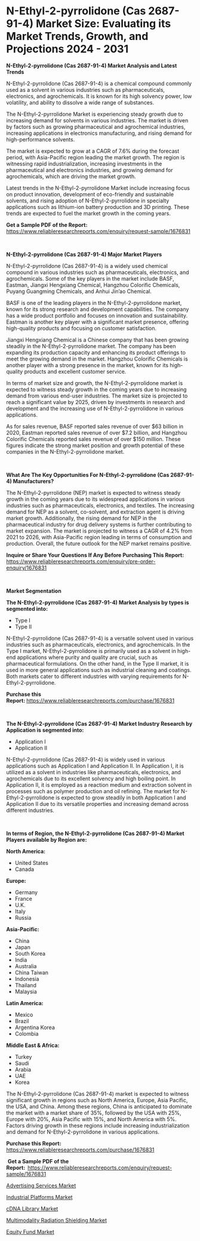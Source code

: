 <p><h1>N-Ethyl-2-pyrrolidone (Cas 2687-91-4) Market Size: Evaluating its Market Trends, Growth, and Projections 2024 - 2031</h1></p><p><strong>N-Ethyl-2-pyrrolidone (Cas 2687-91-4) Market Analysis and Latest Trends</strong></p>
<p><p>N-Ethyl-2-pyrrolidone (Cas 2687-91-4) is a chemical compound commonly used as a solvent in various industries such as pharmaceuticals, electronics, and agrochemicals. It is known for its high solvency power, low volatility, and ability to dissolve a wide range of substances.</p><p>The N-Ethyl-2-pyrrolidone Market is experiencing steady growth due to increasing demand for solvents in various industries. The market is driven by factors such as growing pharmaceutical and agrochemical industries, increasing applications in electronics manufacturing, and rising demand for high-performance solvents.</p><p>The market is expected to grow at a CAGR of 7.6% during the forecast period, with Asia-Pacific region leading the market growth. The region is witnessing rapid industrialization, increasing investments in the pharmaceutical and electronics industries, and growing demand for agrochemicals, which are driving the market growth.</p><p>Latest trends in the N-Ethyl-2-pyrrolidone Market include increasing focus on product innovation, development of eco-friendly and sustainable solvents, and rising adoption of N-Ethyl-2-pyrrolidone in specialty applications such as lithium-ion battery production and 3D printing. These trends are expected to fuel the market growth in the coming years.</p></p>
<p><strong>Get a Sample PDF of the Report:&nbsp;</strong> <a href="https://www.reliableresearchreports.com/enquiry/request-sample/1676831">https://www.reliableresearchreports.com/enquiry/request-sample/1676831</a></p>
<p>&nbsp;</p>
<p><strong>N-Ethyl-2-pyrrolidone (Cas 2687-91-4) Major Market Players</strong></p>
<p><p>N-Ethyl-2-pyrrolidone (Cas 2687-91-4) is a widely used chemical compound in various industries such as pharmaceuticals, electronics, and agrochemicals. Some of the key players in the market include BASF, Eastman, Jiangxi Hengxiang Chemical, Hangzhou Colorific Chemicals, Puyang Guangming Chemicals, and Anhui Jin’ao Chemical.</p><p>BASF is one of the leading players in the N-Ethyl-2-pyrrolidone market, known for its strong research and development capabilities. The company has a wide product portfolio and focuses on innovation and sustainability. Eastman is another key player with a significant market presence, offering high-quality products and focusing on customer satisfaction.</p><p>Jiangxi Hengxiang Chemical is a Chinese company that has been growing steadily in the N-Ethyl-2-pyrrolidone market. The company has been expanding its production capacity and enhancing its product offerings to meet the growing demand in the market. Hangzhou Colorific Chemicals is another player with a strong presence in the market, known for its high-quality products and excellent customer service.</p><p>In terms of market size and growth, the N-Ethyl-2-pyrrolidone market is expected to witness steady growth in the coming years due to increasing demand from various end-user industries. The market size is projected to reach a significant value by 2025, driven by investments in research and development and the increasing use of N-Ethyl-2-pyrrolidone in various applications.</p><p>As for sales revenue, BASF reported sales revenue of over $63 billion in 2020, Eastman reported sales revenue of over $7.2 billion, and Hangzhou Colorific Chemicals reported sales revenue of over $150 million. These figures indicate the strong market position and growth potential of these companies in the N-Ethyl-2-pyrrolidone market.</p></p>
<p>&nbsp;</p>
<p><strong>What Are The Key Opportunities For N-Ethyl-2-pyrrolidone (Cas 2687-91-4) Manufacturers?</strong></p>
<p><p>The N-Ethyl-2-pyrrolidone (NEP) market is expected to witness steady growth in the coming years due to its widespread applications in various industries such as pharmaceuticals, electronics, and textiles. The increasing demand for NEP as a solvent, co-solvent, and extraction agent is driving market growth. Additionally, the rising demand for NEP in the pharmaceutical industry for drug delivery systems is further contributing to market expansion. The market is projected to witness a CAGR of 4.2% from 2021 to 2026, with Asia-Pacific region leading in terms of consumption and production. Overall, the future outlook for the NEP market remains positive.</p></p>
<p><strong>Inquire or Share Your Questions If Any Before Purchasing This Report:</strong> <a href="https://www.reliableresearchreports.com/enquiry/pre-order-enquiry/1676831">https://www.reliableresearchreports.com/enquiry/pre-order-enquiry/1676831</a></p>
<p>&nbsp;</p>
<p><strong>Market Segmentation</strong></p>
<p><strong>The N-Ethyl-2-pyrrolidone (Cas 2687-91-4) Market Analysis by types is segmented into:</strong></p>
<p><ul><li>Type I</li><li>Type II</li></ul></p>
<p><p>N-Ethyl-2-pyrrolidone (Cas 2687-91-4) is a versatile solvent used in various industries such as pharmaceuticals, electronics, and agrochemicals. In the Type I market, N-Ethyl-2-pyrrolidone is primarily used as a solvent in high-end applications where purity and quality are crucial, such as pharmaceutical formulations. On the other hand, in the Type II market, it is used in more general applications such as industrial cleaning and coatings. Both markets cater to different industries with varying requirements for N-Ethyl-2-pyrrolidone.</p></p>
<p><strong>Purchase this Report:&nbsp;</strong><a href="https://www.reliableresearchreports.com/purchase/1676831">https://www.reliableresearchreports.com/purchase/1676831</a></p>
<p>&nbsp;</p>
<p><strong>The N-Ethyl-2-pyrrolidone (Cas 2687-91-4) Market Industry Research by Application is segmented into:</strong></p>
<p><ul><li>Application I</li><li>Application II</li></ul></p>
<p><p>N-Ethyl-2-pyrrolidone (Cas 2687-91-4) is widely used in various applications such as Application I and Application II. In Application I, it is utilized as a solvent in industries like pharmaceuticals, electronics, and agrochemicals due to its excellent solvency and high boiling point. In Application II, it is employed as a reaction medium and extraction solvent in processes such as polymer production and oil refining. The market for N-Ethyl-2-pyrrolidone is expected to grow steadily in both Application I and Application II due to its versatile properties and increasing demand across different industries.</p></p>
<p>&nbsp;</p>
<p><strong>In terms of Region, the N-Ethyl-2-pyrrolidone (Cas 2687-91-4) Market Players available by Region are:</strong></p>
<p>
    <p> <strong> North America: </strong>
        <ul>
            <li>United States</li>
            <li>Canada</li>
        </ul>
        </p> 
    <p> <strong> Europe: </strong>
        <ul>
            <li>Germany</li>
            <li>France</li>
            <li>U.K.</li>
            <li>Italy</li>
            <li>Russia</li>
        </ul>
        </p> 
    <p> <strong> Asia-Pacific: </strong>
        <ul>
            <li>China</li>
            <li>Japan</li>
            <li>South Korea</li>
            <li>India</li>
            <li>Australia</li>
            <li>China Taiwan</li>
            <li>Indonesia</li>
            <li>Thailand</li>
            <li>Malaysia</li>
        </ul>
        </p> 
    <p> <strong> Latin America: </strong>
        <ul>
            <li>Mexico</li>
            <li>Brazil</li>
            <li>Argentina Korea</li>
            <li>Colombia</li>
        </ul>
        </p> 
    <p> <strong> Middle East & Africa: </strong>
        <ul>
            <li>Turkey</li>
            <li>Saudi</li>
            <li>Arabia</li>
            <li>UAE</li>
            <li>Korea</li>
        </ul>
    </p>
    </p>
<p><p>The N-Ethyl-2-pyrrolidone (Cas 2687-91-4) market is expected to witness significant growth in regions such as North America, Europe, Asia Pacific, the USA, and China. Among these regions, China is anticipated to dominate the market with a market share of 35%, followed by the USA with 25%, Europe with 20%, Asia Pacific with 15%, and North America with 5%. Factors driving growth in these regions include increasing industrialization and demand for N-Ethyl-2-pyrrolidone in various applications.</p></p>
<p><strong>Purchase this Report: </strong><a href="https://www.reliableresearchreports.com/purchase/1676831">https://www.reliableresearchreports.com/purchase/1676831</a></p>
<p>&nbsp;<strong>Get a Sample PDF of the Report:&nbsp;&nbsp;</strong><a href="https://www.reliableresearchreports.com/enquiry/request-sample/1676831">https://www.reliableresearchreports.com/enquiry/request-sample/1676831</a></p>
<p><strong></strong></p>
<p><p><a href="https://medium.com/@loretadervishi2013/advertising-services-market-size-market-outlook-and-market-forecast-2024-to-2031-3ac10f464e7a">Advertising Services Market</a></p><p><a href="https://medium.com/@paulmcglynn6456/analyzing-industrial-platforms-market-global-industry-perspective-and-forecast-2024-to-2031-723a1bccc428">Industrial Platforms Market</a></p><p><a href="https://medium.com/@caleighhane2777/decoding-cdna-library-market-metrics-market-share-trends-and-growth-patterns-a89f9b0de8a1">cDNA Library Market</a></p><p><a href="https://medium.com/@loretadervishi2013/multimodality-radiation-shielding-market-insight-market-trends-growth-forecasted-from-2024-to-089e9da2143c">Multimodality Radiation Shielding Market</a></p><p><a href="https://medium.com/@caleighhane2777/equity-fund-market-report-reveals-the-latest-trends-and-growth-opportunities-of-this-market-d059cf2cae3c">Equity Fund Market</a></p></p>